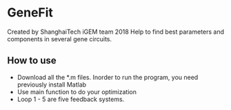 # GeneFit
Created by ShanghaiTech iGEM team 2018
Help to find best parameters and components in several gene circuits.
## How to use
- Download all the \*.m files. Inorder to run the program, you need previously install Matlab
- Use main function to do your optimization
- Loop 1 - 5 are five feedback systems.

